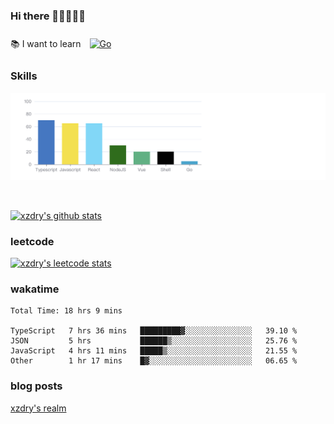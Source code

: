 ### Hi there 👋👋👋👋👋

 :books: I want to learn <a href="https://go.dev/" target="_blank"><img style="margin: 10px" src="https://profilinator.rishav.dev/skills-assets/go-original.svg" alt="Go" height="50" /></a>  

### Skills
![](img/2022-09-05-22-04-20.png)

<br />

[![xzdry's github stats](https://github-readme-stats.vercel.app/api?username=xzdry&count_private=true&show_icons=true&theme=vue)](https://github.com/xzdry)

### leetcode
[![xzdry's leetcode stats](https://leetcard.jacoblin.cool/xzdry-2?theme=light&font=Anek%20Kannada&site=cn)](https://leetcode.cn/u/xzdry-2/)

### wakatime
<!--START_SECTION:waka-->

```text
Total Time: 18 hrs 9 mins

TypeScript   7 hrs 36 mins   █████████▓░░░░░░░░░░░░░░░   39.10 %
JSON         5 hrs           ██████▒░░░░░░░░░░░░░░░░░░   25.76 %
JavaScript   4 hrs 11 mins   █████▒░░░░░░░░░░░░░░░░░░░   21.55 %
Other        1 hr 17 mins    █▓░░░░░░░░░░░░░░░░░░░░░░░   06.65 %
```

<!--END_SECTION:waka-->

### blog posts
[xzdry's realm](https://www.justdry.net/)
